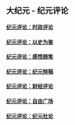 ## 大纪元 - 纪元评论

#### [纪元评论：时政评论](indexes/nsc1025/README.md?04090330)
#### [纪元评论：以史为鉴](indexes/nsc1028/README.md?04090330)
#### [纪元评论：感悟随笔](indexes/nsc1035/README.md?04090330)
#### [纪元评论：纪元特稿](indexes/nsc424/README.md?04090330)
#### [纪元评论：财经评论](indexes/nsc1026/README.md?04090330)
#### [纪元评论：自由广场](indexes/nsc993/README.md?04090330)
#### [纪元评论：纪元社论](indexes/nsc422/README.md?04090330)
